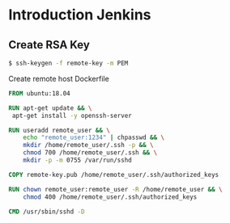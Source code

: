 # Introduction Jenkins

## Create RSA Key
```bash
$ ssh-keygen -f remote-key -m PEM
```
Create remote host Dockerfile
```Dockerfile
FROM ubuntu:18.04

RUN apt-get update && \
 apt-get install -y openssh-server

RUN useradd remote_user && \
    echo "remote_user:1234" | chpasswd && \
    mkdir /home/remote_user/.ssh -p && \
    chmod 700 /home/remote_user/.ssh && \
    mkdir -p -m 0755 /var/run/sshd

COPY remote-key.pub /home/remote_user/.ssh/authorized_keys

RUN chown remote_user:remote_user -R /home/remote_user && \
    chmod 400 /home/remote_user/.ssh/authorized_keys

CMD /usr/sbin/sshd -D

```